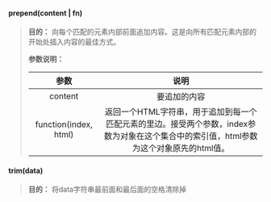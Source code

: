 #### prepend(content | fn)

> **目的：** 向每个匹配的元素内部前面追加内容。这是向所有匹配元素内部的开始处插入内容的最佳方式。
>
> **参数说明：**
>
> |         参数          |                             说明                             |
> | :-------------------: | :----------------------------------------------------------: |
> |        content        |                         要追加的内容                         |
> | function(index, html) | 返回一个HTML字符串，用于追加到每一个匹配元素的里边。接受两个参数，index参数为对象在这个集合中的索引值，html参数为这个对象原先的html值。 |
>
> 



#### trim(data)

> **目的：** 将data字符串最前面和最后面的空格清除掉
